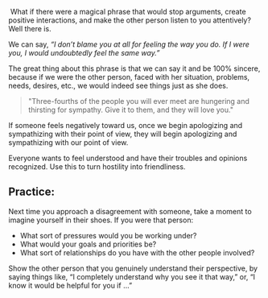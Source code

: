  What if there were a magical phrase that would stop arguments, create positive interactions, and make the other person listen to you attentively? Well there is.  

We can say, _“I don’t blame you at all for feeling the way you do. If I were you, I would undoubtedly feel the same way.”_  

The great thing about this phrase is that we can say it and be 100% sincere, because if we were the other person, faced with her situation, problems, needs, desires, etc., we would indeed see things just as she does.

> "Three-fourths of the people you will ever meet are hungering and thirsting for sympathy. Give it to them, and they will love you."

If someone feels negatively toward us, once we begin apologizing and sympathizing with their point of view, they will begin apologizing and sympathizing with our point of view.

Everyone wants to feel understood and have their troubles and opinions recognized. Use this to turn hostility into friendliness.

## Practice:
Next time you approach a disagreement with someone, take a moment to imagine yourself in their shoes. If you were that person:  

- What sort of pressures would you be working under?  
- What would your goals and priorities be?  
- What sort of relationships do you have with the other people involved?  

Show the other person that you genuinely understand their perspective, by saying things like, “I completely understand why you see it that way,” or, “I know it would be helpful for you if ...”